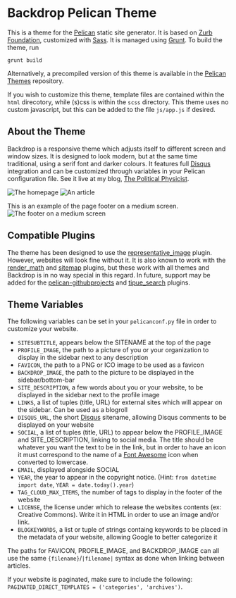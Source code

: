 # Backdrop Pelican Theme
This is a theme for the [Pelican](http://docs.getpelican.com/en/3.5.0/) static
site generator. It is based on [Zurb Foundation](http://foundation.zurb.com/),
customized with [Sass](http://sass-lang.com/). It is managed using
[Grunt](http://gruntjs.com/). To build the theme, run

    grunt build

Alternatively, a precompiled version of this theme is available in the
[Pelican Themes](https://github.com/getpelican/pelican-themes) repository.

If you wish to customize this theme, template files are contained within the
`html` direcotory, while (s)css is within the `scss` directory. This theme
uses no custom javascript, but this can be added to the file `js/app.js` if
desired.


## About the Theme
Backdrop is a responsive theme which adjusts itself to different screen and
window sizes. It is designed to look modern, but at the same time traditional,
using a serif font and darker colours. It features full
[Disqus](https://disqus.com/) integration and can be customized through
variables in your Pelican configuration file. See it live at my blog,
[The Political Physicist](http://cmacmackin.github.io/blog/).

![The homepage](https://raw.githubusercontent.com/cmacmackin/backdrop-theme/master/screenshot1.png)
![An article](https://raw.githubusercontent.com/cmacmackin/backdrop-theme/master/screenshot2.png)

This is an example of the page footer on a medium screen.
![The footer on a medium screen](https://raw.githubusercontent.com/cmacmackin/backdrop-theme/master/screenshot3.png)

## Compatible Plugins
The theme has been designed to use the [representative_image](https://github.com/getpelican/pelican-plugins/tree/master/representative_image) plugin. However,
websites will look fine without it. It is also known to work with the
[render_math](https://github.com/getpelican/pelican-plugins/tree/master/render_math)
and [sitemap](https://github.com/getpelican/pelican-plugins/tree/master/sitemap)
plugins, but these work with all themes and Backdrop is in no way special in
this regard. In future, support may be added for the
[pelican-githubprojects](https://github.com/kura/pelican-githubprojects) and
[tipue_search](https://github.com/getpelican/pelican-plugins/tree/master/tipue_search) plugins.

## Theme Variables
The following variables can be set in your `pelicanconf.py` file in order to
customize your website.

- `SITESUBTITLE`, appears below the SITENAME at the top of the page
- `PROFILE_IMAGE`, the path to a picture of you or your organization to display
  in the sidebar next to any description
- `FAVICON`, the path to a PNG or ICO image to be used as a favicon
- `BACKDROP_IMAGE`, the path to the picture to be displayed in the
  sidebar/bottom-bar
- `SITE_DESCRIPTION`, a few words about you or your website, to be displayed in
  the sidebar next to the profile image
- `LINKS`, a list of tuples (title, URL) for external sites which will appear
  on the sidebar. Can be used as a blogroll
- `DISQUS_URL`, the short [Disqus](https://disqus.com/) sitename, allowing
  Disqus comments to be displayed on your website
- `SOCIAL`, a list of tuples (title, URL) to appear below the PROFILE_IMAGE
  and SITE_DESCRIPTION, linking to social media. The title should be whatever
  you want the text to be in the link, but in order to have an icon it must
  correspond to the name of a
  [Font Awesome](http://fortawesome.github.io/Font-Awesome/icons/#brand)
  icon when converted to lowercase.
- `EMAIL`, displayed alongside SOCIAL
- `YEAR`, the year to appear in the copyright notice. (Hint: `from datetime
  import date`, `YEAR = date.today().year`)
- `TAG_CLOUD_MAX_ITEMS`, the number of tags to display in the footer of the
  website
- `LICENSE`, the license under which to release the websites contents
  (ex: Creative Commons). Write it in HTML in order to use an image and/or link.
- `BLOGKEYWORDS`, a list or tuple of strings containg keywords to be placed
  in the metadata of your website, allowing Google to better categorize it

The paths for FAVICON, PROFILE\_IMAGE, and BACKDROP\_IMAGE can all use the
same `{filename}`/`|filename|` syntax as done when linking between articles.

If your website is paginated, make sure to include the following:
`PAGINATED_DIRECT_TEMPLATES = ('categories', 'archives')`.
